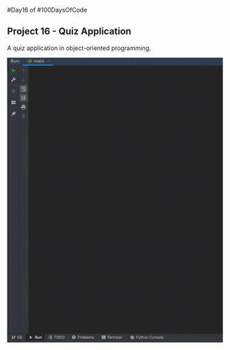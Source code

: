 #Day16 of #100DaysOfCode


## Project 16 - Quiz Application
A quiz application in object-oriented programming. 

![Demo](https://github.com/A3AJAGBE/quiz-oop/blob/main/Quiz-oop.gif)
